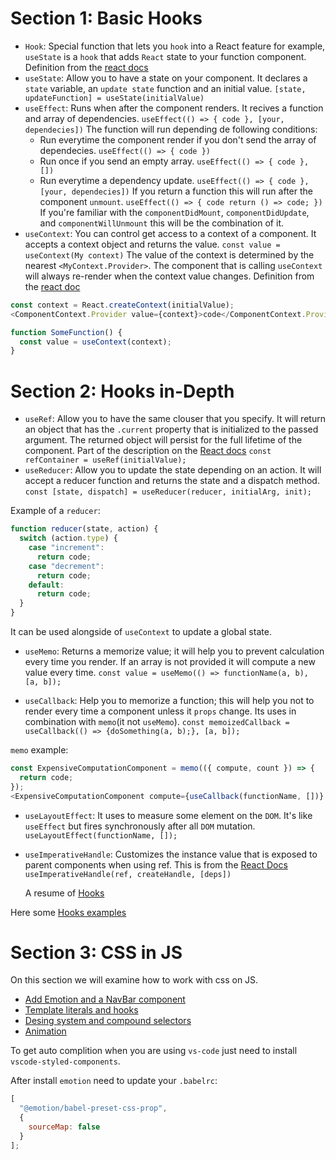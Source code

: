 # Section 1: Basic Hooks

- `Hook`: Special function that lets you `hook` into a React feature for example, `useState` is a `hook` that adds `React` state to your function component. Definition from the [react docs](https://reactjs.org/docs/hooks-state.html#whats-a-hook)
- `useState`: Allow you to have a state on your component. It declares a `state` variable, an `update state` function and an initial value.
  `[state, updateFunction] = useState(initialValue)`
- `useEffect`: Runs when after the component renders. It recives a function and array of dependencies.
  `useEffect(() => { code }, [your, dependecies])`
  The function will run depending de following conditions:
  - Run everytime the component render if you don't send the array of dependecies.
    `useEffect(() => { code })`
  - Run once if you send an empty array.
    `useEffect(() => { code }, [])`
  - Run everytime a dependency update.
    `useEffect(() => { code }, [your, dependecies])`
    If you return a function this will run after the component `unmount`.
    `useEffect(() => { code return () => code; })`
    If you're familiar with the `componentDidMount`, `componentDidUpdate`, and `componentWillUnmount` this will be the combination of it.
- `useContext`: You can control get access to a context of a component. It accepts a context object and returns the value.
  `const value = useContext(My context)`
  The value of the context is determined by the nearest `<MyContext.Provider>`. The component that is calling `useContext` will always re-render when the context value changes. Definition from the [react doc](https://reactjs.org/docs/hooks-reference.html#usecontext)

```js
const context = React.createContext(initialValue);
<ComponentContext.Provider value={context}>code</ComponentContext.Provider>;

function SomeFunction() {
  const value = useContext(context);
}
```

# Section 2: Hooks in-Depth

- `useRef`: Allow you to have the same clouser that you specify. It will return an object that has the `.current` property that is initialized to the passed argument. The returned object will persist for the full lifetime of the component. Part of the description on the [React docs](https://reactjs.org/docs/hooks-reference.html#useref)
  `const refContainer = useRef(initialValue);`
- `useReducer`: Allow you to update the state depending on an action. It will accept a reducer function and returns the state and a dispatch method.
  `const [state, dispatch] = useReducer(reducer, initialArg, init);`

Example of a `reducer`:

```js
function reducer(state, action) {
  switch (action.type) {
    case "increment":
      return code;
    case "decrement":
      return code;
    default:
      return code;
  }
}
```

It can be used alongside of `useContext` to update a global state.

- `useMemo`: Returns a memorize value; it will help you to prevent calculation every time you render. If an array is not provided it will compute a new value every time.
  `const value = useMemo(() => functionName(a, b), [a, b]);`

- `useCallback`: Help you to memorize a function; this will help you not to render every time a component unless it `props` change. Its uses in combination with `memo`(it not `useMemo`).
  `const memoizedCallback = useCallback(() => {doSomething(a, b);}, [a, b]);`

`memo` example:

```js
const ExpensiveComputationComponent = memo(({ compute, count }) => {
  return code;
});
<ExpensiveComputationComponent compute={useCallback(functionName, [])} />;
```

- `useLayoutEffect`: It uses to measure some element on the `DOM`. It's like `useEffect` but fires synchronously after all `DOM` mutation.
  `useLayoutEffect(functionName, []);`

- `useImperativeHandle`: Customizes the instance value that is exposed to parent components when using ref. This is from the [React Docs](https://reactjs.org/docs/hooks-reference.html#useimperativehandle)
  `useImperativeHandle(ref, createHandle, [deps])`

  A resume of [Hooks](https://btholt.github.io/complete-intro-to-react-v5/hooks-in-depth)

Here some [Hooks examples](https://codesandbox.io/s/github/btholt/react-hooks-examples/tree/master/)

# Section 3: CSS in JS

On this section we will examine how to work with css on JS.

- [Add Emotion and a NavBar component](https://github.com/oscarpolanco/react-course/pull/15/commits/4a73a7d892f4a6445bf6da9ece116c606741fa1b)
- [Template literals and hooks](https://github.com/oscarpolanco/react-course/pull/15/commits/86c5ea58cf1731983c6cc01f9551720cec13c39a)
- [Desing system and compound selectors](https://github.com/oscarpolanco/react-course/pull/15/commits/d34709a56e44282b9d54e76c465cfc7bd562bc8c)
- [Animation](https://github.com/oscarpolanco/react-course/pull/15/commits/5de1d634ba89895aa9438d7088bfe48a5add0dc3)

To get auto complition when you are using `vs-code` just need to install `vscode-styled-components`.

After install `emotion` need to update your `.babelrc`:

```js
[
  "@emotion/babel-preset-css-prop",
  {
    sourceMap: false
  }
];
```
